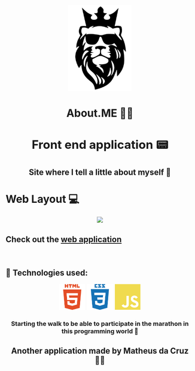 <h1 align="center">
<br>
  <img src="/images/lion.png" alt="About.ME" width="170">
<br>
<br> 
  About.ME 👨‍💻
</h1>

## **<p> <h2  align="center">Front end application 📟 </h2> </p>**

## <p> <h2 align="center">Site where I tell a little about myself 👨 </h2> </p>

# Web Layout 💻 

<p align="center">
  <img src="https://github.com/mathwcruz/About.ME/blob/master/GIF-About.ME.gif" width="1000px"/>
</p>

## <p> <h2 align="left">Check out the [web application](https://matheus-cruz-aboutme.netlify.app)</h2></p> 

<br>

## 🚀 Technologies used:

<p align="center">
<img src="https://github.com/devicons/devicon/blob/master/icons/html5/html5-plain-wordmark.svg" alt="html5"  width="70" height="70"/>
<img src="https://github.com/devicons/devicon/blob/master/icons/css3/css3-plain-wordmark.svg" alt="css3" width="70" height="70"/>
<img src="https://github.com/devicons/devicon/blob/master/icons/javascript/javascript-plain.svg" alt="javascript" width="70" height="70"/>
</p>

 ### <p align="center">Starting the walk to be able to participate in the marathon in this programming world 🏃‍</p>

 ### <p> <h2 align="center">Another application made by Matheus da Cruz 👨‍💻 </h2> </p>
